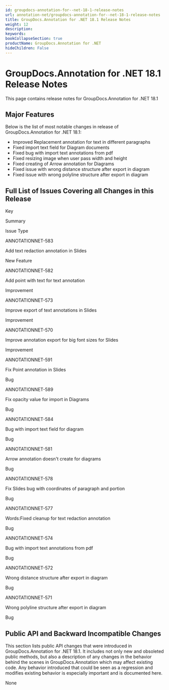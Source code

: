 ```yaml
---
id: groupdocs-annotation-for--net-18-1-release-notes
url: annotation-net/groupdocs-annotation-for--net-18-1-release-notes
title: GroupDocs.Annotation for .NET 18.1 Release Notes
weight: 12
description: 
keywords: 
bookCollapseSection: true
productName: GroupDocs.Annotation for .NET
hideChildren: False
---
```


# GroupDocs.Annotation for .NET 18.1 Release Notes


This page contains release notes for GroupDocs.Annotation for .NET 18.1

## Major Features

Below is the list of most notable changes in release of GroupDocs.Annotation for .NET 18.1:

*   Improved Replacement annotation for text in different paragraphs
*   Fixed import text field for Diagram documents
*   Fixed bug with import text annotations from pdf
*   Fixed resizing image when user pass width and height
*   Fixed creating of Arrow annotation for Diagrams
*   Fixed issue with wrong distance structure after export in diagram
*   Fixed issue with wrong polyline structure after export in diagram

## Full List of Issues Covering all Changes in this Release

Key

Summary

Issue Type

ANNOTATIONNET-583

Add text redaction annotation in Slides

New Feature

ANNOTATIONNET-582

Add point with text for text annotation

Improvement

ANNOTATIONNET-573

Improve export of text annotations in Slides

Improvement

ANNOTATIONNET-570

Improve annotation export for big font sizes for Slides

Improvement

ANNOTATIONNET-591

Fix Point annotation in Slides

Bug

ANNOTATIONNET-589

Fix opacity value for import in Diagrams

Bug

ANNOTATIONNET-584

Bug with import text field for diagram

Bug

ANNOTATIONNET-581

Arrow annotation doesn't create for diagrams

Bug

ANNOTATIONNET-578

Fix Slides bug with coordinates of paragraph and portion

Bug

ANNOTATIONNET-577

Words:Fixed cleanup for text redaction annotation

Bug

ANNOTATIONNET-574

Bug with import text annotations from pdf

Bug

ANNOTATIONNET-572

Wrong distance structure after export in diagram

Bug

ANNOTATIONNET-571

Wrong polyline structure after export in diagram

Bug

## Public API and Backward Incompatible Changes

This section lists public API changes that were introduced in GroupDocs.Annotation for .NET 18.1. It includes not only new and obsoleted public methods, but also a description of any changes in the behavior behind the scenes in GroupDocs.Annotation which may affect existing code. Any behavior introduced that could be seen as a regression and modifies existing behavior is especially important and is documented here.

None


